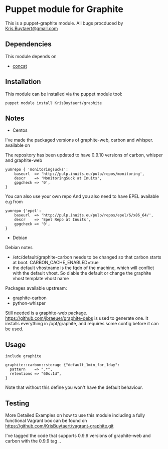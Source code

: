 Puppet module for Graphite
==========================

This is a puppet-graphite module.
All bugs procduced by Kris.Buytaert@gmail.com

Dependencies
------------
This module depends on

- [concat](http://forge.puppetlabs.com/ripienaar/concat)

Installation
------------

This module can be installed via the puppet module tool:

    puppet module install KrisBuytaert/graphite

Notes
-----

- Centos

I've made the packaged versions of graphite-web, carbon and whisper. 
available on

The repository has been updated to have 0.9.10 versions of carbon, whisper and graphite-web


    yumrepo { 'monitoringsucks':
        baseurl  => 'http://pulp.inuits.eu/pulp/repos/monitoring',
        descr    => 'MonitoringSuck at Inuits',
        gpgcheck => '0',
    }

You can also use your own repo
And you also need to have EPEL available  e.g from 

    yumrepo {'epel':
        baseurl  => 'http://pulp.inuits.eu/pulp/repos/epel/6/x86_64/',
        descr    => 'Epel Repo at Inuits',
        gpgcheck => '0',
    }


- Debian

Debian notes

  * /etc/default/graphite-carbon needs to be changed so that carbon starts at boot.
    CARBON_CACHE_ENABLED=true
  * the default vhostname is the fqdn of the machine, which will conflict with the default vhost.
    So diable the default or change the graphite vhost template vhost name

Packages available upstream:
  * graphite-carbon
  * python-whisper

Still needed is a graphite-web package.
https://github.com/jbraeuer/graphite-debs is used to generate one.
It installs everything in /opt/graphite, and requires some config before it can be used.


Usage
-----

    include graphite

    graphite::carbon::storage {"default_1min_for_1day":
      pattern    => ".*",
      retentions => "60s:1d",
    }

Note that without this define you won't have the default behaviour.


Testing
-------

More Detailed Examples on how to use this module including a fully functional Vagrant box can be found on https://github.com/KrisBuytaert/vagrant-graphite.git

I've tagged the code that supports 0.9.9 versions of graphite-web and carbon with
the 0.9.9 tag ..
